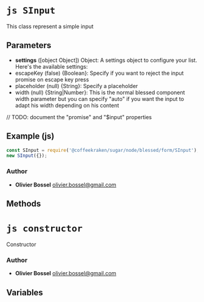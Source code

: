 


<!-- @namespace    sugar.node.blessed.input -->

# ```js SInput ```


This class represent a simple input

## Parameters

- **settings** ([object Object]) Object: A settings object to configure your list. Here's the available settings:
- escapeKey (false) {Boolean}: Specify if you want to reject the input promise on escape key press
- placeholder (null) {String}: Specify a placeholder
- width (null) {String|Number}: This is the normal blessed component width parameter but you can specify "auto" if you want the input to adapt his width depending on his content

// TODO: document the "promise" and "$input" properties



## Example (js)

```js
const SInput = require('@coffeekraken/sugar/node/blessed/form/SInput');
new SInput({});
```


### Author
- **Olivier Bossel** <a href="mailto:olivier.bossel@gmail.com">olivier.bossel@gmail.com</a> 


## Methods




# ```js constructor ```


Constructor




### Author
- **Olivier Bossel** <a href="mailto:olivier.bossel@gmail.com">olivier.bossel@gmail.com</a> 


## Variables


